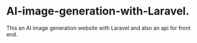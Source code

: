 # AI-image-generation-with-Laravel.
This an AI image generation website with Laravel and also an api for front end.

